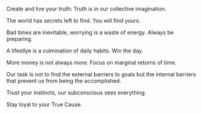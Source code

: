 Create and live your truth: Truth is in our collective imagination. 

The world has secrets left to find. You will find yours. 

Bad times are inevitable, worrying is a waste of energy. Always be preparing. 

A lifestlye is a culmination of daily habits. Win the day. 

More money is not always more. Focus on marginal returns of time.

Our task is not to find the external barriers to goals but the internal barriers that prevent us from being the accomplished. 

Trust your instincts, our subconscious sees everything. 

Stay loyal to your True Cause.
